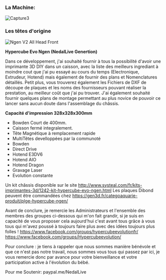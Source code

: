 ### **La Machine:**
![Capture3](https://user-images.githubusercontent.com/37265911/104992994-6849ff80-5a22-11eb-82df-90620f8d209f.JPG)

### Les têtes d'origine
![Ngen V2 All Head Front](https://user-images.githubusercontent.com/37265911/104992983-62ecb500-5a22-11eb-874d-db3c791258cc.PNG)

__Hypercube Evo Ngen (NedalLive Genertion)__

Dans ce développement, j'ai souhaité fournir à tous la possibilité d'avoir une imprimante 3D DIY dans un caisson, avec la liste des meilleurs ingrediant à moindre cout que j'ai pu essayé au cours du temps (Electronique, Extrudeur, Hotend) mais également de fournir des plans et Nomenclatures détaillés. Petit plus, vous trouverez également les Fichiers de DXF de découpe de plaques et les noms des fournisseurs pouvant réaliser la prestation, au meilleur coût que j'ai pu trouver.
J'ai également souhaité fournir quelques plans de montage permettant au plus novice de pouvoir ce lancer sans aucun doute dans l'assemblage du châssis.

__Capacité d'impression 328x328x300mm__

* Bowden Court de 400mm.
* Caisson fermé integralement.
* Tête Magnétique à remplacement rapide
* MultiTêtes develloppées par la communoté
* Bowden
* Direct Drive
* Hotend E3DV6
* Hotend AIO
* Hotend Dragon
* Gravage Laser
* Evolution constante

Un kit châssis disponible sur le site http://www.systeal.com/fr/kits-imprimantes-3d/1242-kit-hypercube-evo-ngen.html
Les plaques Dibond peuvent être commandées chez https://gen3d.fr/categoaquarie-produit/plge-hypercube-ngen/

Avant de conclure, je remercie les Administrateurs et l'ensemble des membres des groupes ci-dessous qui m'on fait grandir, si je suis en capacité de vous proposer cela aujourd'hui c'est avant tous grâce à vous tous qui m'avez poussé à toujours faire plus avec des idées toujours plus folles !
https://www.facebook.com/groups/hypercubeevolutionfr/
https://www.facebook.com/groups/Hypercubeevolution/

Pour conclure : je tiens à rappeler que nous sommes manière bénévole et que ce n'est pas notre travail, nous sommes vous tous qui passez par ici, je vous remercie donc par avance pour votre bienveillance et votre participation active à l'évolution du bébé.

Pour me Soutenir: paypal.me/NedalLive
